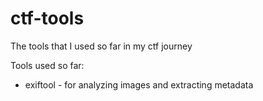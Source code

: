 # ctf-tools
The tools that I used so far in my ctf journey

Tools used so far:
- exiftool - for analyzing images and extracting metadata
